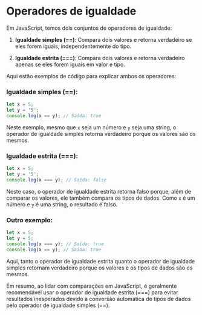 # Operadores de igualdade

Em JavaScript, temos dois conjuntos de operadores de igualdade: 

1. **Igualdade simples (==)**: Compara dois valores e retorna verdadeiro se eles forem iguais, independentemente do tipo.

2. **Igualdade estrita (===)**: Compara dois valores e retorna verdadeiro apenas se eles forem iguais em valor e tipo.

Aqui estão exemplos de código para explicar ambos os operadores:

### Igualdade simples (==):

```javascript
let x = 5;
let y = '5';
console.log(x == y); // Saída: true
```

Neste exemplo, mesmo que `x` seja um número e `y` seja uma string, o operador de igualdade simples retorna verdadeiro porque os valores são os mesmos.

### Igualdade estrita (===):

```javascript
let x = 5;
let y = '5';
console.log(x === y); // Saída: false
```

Neste caso, o operador de igualdade estrita retorna falso porque, além de comparar os valores, ele também compara os tipos de dados. Como `x` é um número e `y` é uma string, o resultado é falso.

### Outro exemplo:

```javascript
let x = 5;
let y = 5;
console.log(x === y); // Saída: true
console.log(x == y); // Saída: true
```

Aqui, tanto o operador de igualdade estrita quanto o operador de igualdade simples retornam verdadeiro porque os valores e os tipos de dados são os mesmos.

Em resumo, ao lidar com comparações em JavaScript, é geralmente recomendável usar o operador de igualdade estrita (===) para evitar resultados inesperados devido à conversão automática de tipos de dados pelo operador de igualdade simples (==).